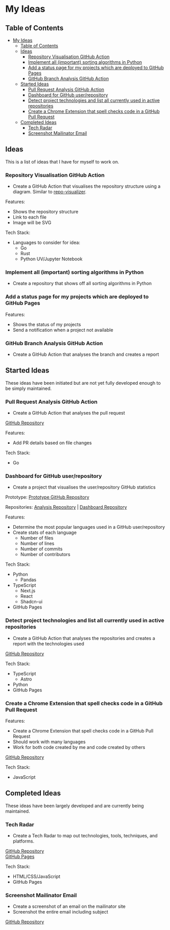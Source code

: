 # My Ideas

## Table of Contents

- [My Ideas](#my-ideas)
  - [Table of Contents](#table-of-contents)
  - [Ideas](#ideas)
    - [Repository Visualisation GitHub Action](#repository-visualisation-github-action)
    - [Implement all (important) sorting algorithms in Python](#implement-all-important-sorting-algorithms-in-python)
    - [Add a status page for my projects which are deployed to GitHub Pages](#add-a-status-page-for-my-projects-which-are-deployed-to-github-pages)
    - [GitHub Branch Analysis GitHub Action](#github-branch-analysis-github-action)
  - [Started Ideas](#started-ideas)
    - [Pull Request Analysis GitHub Action](#pull-request-analysis-github-action)
    - [Dashboard for GitHub user/repository](#dashboard-for-github-userrepository)
    - [Detect project technologies and list all currently used in active repositories](#detect-project-technologies-and-list-all-currently-used-in-active-repositories)
    - [Create a Chrome Extension that spell checks code in a GitHub Pull Request](#create-a-chrome-extension-that-spell-checks-code-in-a-github-pull-request)
  - [Completed Ideas](#completed-ideas)
    - [Tech Radar](#tech-radar)
    - [Screenshot Mailinator Email](#screenshot-mailinator-email)

## Ideas

This is a list of ideas that I have for myself to work on.

### Repository Visualisation GitHub Action

- Create a GitHub Action that visualises the repository structure using a diagram. Similar to [repo-visualizer](https://github.com/githubocto/repo-visualizer).

Features:

- Shows the repository structure
- Link to each file
- Image will be SVG

Tech Stack:

- Languages to consider for idea:
  - Go
  - Rust
  - Python UV/Jupyter Notebook

### Implement all (important) sorting algorithms in Python

- Create a repository that shows off all sorting algorithms in Python

### Add a status page for my projects which are deployed to GitHub Pages

Features:

- Shows the status of my projects
- Send a notification when a project not available

### GitHub Branch Analysis GitHub Action

- Create a GitHub Action that analyses the branch and creates a report

## Started Ideas

These ideas have been initiated but are not yet fully developed enough to be simply maintained.

### Pull Request Analysis GitHub Action

- Create a GitHub Action that analyses the pull request

[GitHub Repository](https://github.com/JackPlowman/github-pr-analyser)

Features:

- Add PR details based on file changes

Tech Stack:

- Go

### Dashboard for GitHub user/repository

- Create a project that visualises the user/repository GitHub statistics

Prototype:
[Prototype GitHub Repository](https://jackplowman.github.io/github-stats-prototype/)

Repositories:
[Analysis Repository](https://github.com/JackPlowman/github-stats-analyser) | [Dashboard Repository](https://github.com/JackPlowman/github-stats)

Features:

- Determine the most popular languages used in a GitHub user/repository
- Create stats of each language
  - Number of files
  - Number of lines
  - Number of commits
  - Number of contributors

Tech Stack:

- Python
  - Pandas
- TypeScript
  - Next.js
  - React
  - Shadcn-ui
- GitHub Pages

### Detect project technologies and list all currently used in active repositories

- Create a GitHub Action that analyses the repositories and creates a report with the technologies used

[GitHub Repository](https://github.com/JackPlowman/tech-detective)

Tech Stack:

- TypeScript
  - Astro
- Python
- GitHub Pages

### Create a Chrome Extension that spell checks code in a GitHub Pull Request

Features:

- Create a Chrome Extension that spell checks code in a GitHub Pull Request
- Should work with many languages
- Work for both code created by me and code created by others

[GitHub Repository](https://github.com/JackPlowman/pr-proofreader)

Tech Stack:

- JavaScript

## Completed Ideas

These ideas have been largely developed and are currently being maintained.

### Tech Radar

- Create a Tech Radar to map out technologies, tools, techniques, and platforms.

[GitHub Repository](https://github.com/JackPlowman/tech-radar)<br>
[GitHub Pages](https://jackplowman.github.io/tech-radar/)

Tech Stack:

- HTML/CSS/JavaScript
- GitHub Pages

### Screenshot Mailinator Email

- Create a screenshot of an email on the mailinator site
- Screenshot the entire email including subject

[GitHub Repository](https://github.com/JackPlowman/screenshot_mailinator_email)
